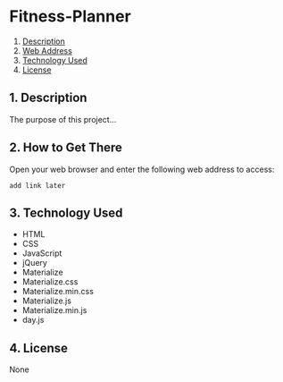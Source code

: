 # Fitness-Planner

1. [ Description ](#desc)
2. [ Web Address ](#web-address)
3. [ Technology Used ](#tech-u)
4. [ License ](#license)

<a name="desc"></a>
## 1. Description
The purpose of this project...


## 2. How to Get There

Open your web browser and enter the following web address to access:

```
add link later
```


<a name="tech-u"></a>
## 3. Technology Used
* HTML
* CSS
* JavaScript
* jQuery
* Materialize
* Materialize.css
* Materialize.min.css
* Materialize.js
* Materialize.min.js
* day.js


<a name="license"></a>
## 4. License
None

<!-- Found this template of a README file online on Google, used previously on past challenges -->